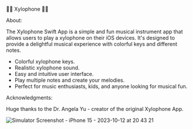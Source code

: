 🎼🪇 Xylophone 🪇🎼 

About:

The Xylophone Swift App is a simple and fun musical instrument app that allows users to play a xylophone on their iOS devices. It's designed to provide a delightful musical experience with colorful keys and different notes.

- Colorful xylophone keys.
- Realistic xylophone sound.
- Easy and intuitive user interface.
- Play multiple notes and create your melodies.
- Perfect for music enthusiasts, kids, and anyone looking for musical fun.


Acknowledgments:

Huge thanks to the Dr. Angela Yu - creator of the original Xylophone App.


![Simulator Screenshot - iPhone 15 - 2023-10-12 at 20 43 21](https://github.com/nigarixx/Xylophone-iOS13/assets/105124936/db4b9044-1197-49bc-81f8-5838c2af4d54)
